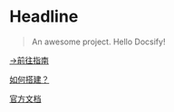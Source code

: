 # Headline

> An awesome project.
Hello Docsify!

[->前往指南](guide) 

[如何搭建？](https://www.bilibili.com/video/BV1kT4y1T7wY?p=8&vd_source=ca432610751bd2ecb826c8e3dd00f791)

[官方文档](https://docsify.js.org/#/zh-cn/)